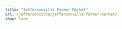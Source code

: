 ```yaml
---
title: "Jeffersonville Farmer Market"
url: /jeffersonville/jeffersonville-farmer-market/
shop: farm
---
```


